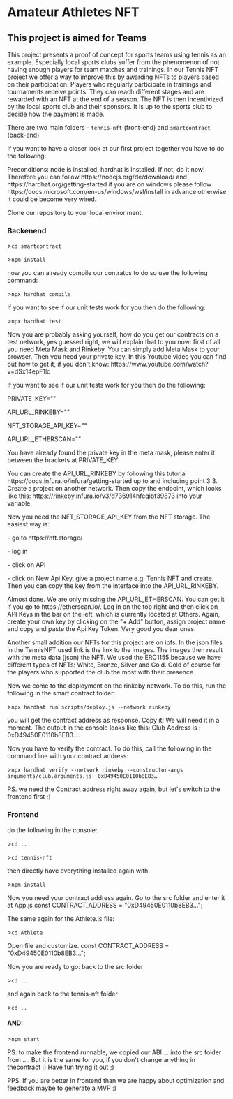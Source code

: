 <html>
<body>
<h1>Amateur Athletes NFT</h1>
<h2>This project is aimed for Teams</h2>
<p>This project presents a proof of concept for sports teams using tennis as an example. Especially local sports clubs suffer from the phenomenon of not having enough players for team matches and trainings. In our Tennis NFT project we offer a way to improve this by awarding NFTs to players based on their participation. Players who regularly participate in trainings and tournaments receive points. They can reach different stages and are rewarded with an NFT at the end of a season. The NFT is then incentivized  by the local sports club and their sponsors. It is up to the sports club to decide how the payment is made.</p>
<p>There are two main folders - <code>tennis-nft</code> (front-end) and <code>smartcontract</code> (back-end) </p>
<p>If you want to have a closer look at our first project together you have to do the following: </p>
<p>Preconditions: node is installed, hardhat is installed. If not, do it now! Therefore you can follow https://nodejs.org/de/download/ and https://hardhat.org/getting-started if you are on windows please follow https://docs.microsoft.com/en-us/windows/wsl/install in advance otherwise it could be become very wired.</p>
<p>Clone our repository to your local environment.</p>

<h3>Backenend</h3>
<p>><code>cd smartcontract</code></p>
<p>><code>npm install</code></p>
<p>now you can already compile our contratcs to do so use the following command:</p>
<p>><code>npx hardhat compile</code></p>
<p>If you want to see if our unit tests work for you then do the following:</p>
<p>><code>npx hardhat test</code></p>
<p>Now you are probably asking yourself, how do you get our contracts on a test network, yes guessed right, we will explain that to you now: 
first of all you need Meta Mask and Rinkeby. You can simply add Meta Mask to your browser. Then you need your private key. In this Youtube video you can find out how to get it, if you don't know:  https://www.youtube.com/watch?v=dSx14epF1lc</p>
<p>If you want to see if our unit tests work for you then do the following:</p>
<p>PRIVATE_KEY=""</p>
<p>API_URL_RINKEBY=""</p>
<p>NFT_STORAGE_API_KEY=""</p>
<p>API_URL_ETHERSCAN=""</p>
<p>You have already found the private key in the meta mask, please enter it between the brackets at PRIVATE_KEY.</p>
<p>You can create the API_URL_RINKEBY by following this tutorial https://docs.infura.io/infura/getting-started  up to and including point 3 3. Create a project on another network. Then copy the endpoint, which looks like this: https://rinkeby.infura.io/v3/d736914hfeqibf39873 into your variable.</p>
<p>Now you need the NFT_STORAGE_API_KEY from the NFT storage. The easiest way is:</p>
<p>- go to https://nft.storage/</p>
<p>- log in</p>
<p>- click on API</p>
<p>- click on New Api Key, give a project name e.g. Tennis NFT and create. Then you can copy the key from the interface into the API_URL_RINKEBY.</p>
<p>Almost done. We are only missing the API_URL_ETHERSCAN. You can get it if you go to https://etherscan.io/. Log in on the top right and then click on API Keys in the bar on the left, which is currently located at Others. Again, create your own key by clicking on the "+ Add" button, assign project name and copy and paste the Api Key Token. Very good you dear ones. </p>
<p>Another small addition our NFTs for this project are on ipfs. In the json files in the TennisNFT used link is the link to the images. The images then result with the meta data (json) the NFT. We used the ERC1155 because we have different types of NFTs: White, Bronze, Silver and Gold. Gold of course for the players who supported the club the most with their presence. </p>
<p>Now we come to the deployment on the rinkeby network. To do this, run the following in the smart contract folder: </p>
<p>><code>npx hardhat run scripts/deploy.js --network rinkeby</code></p>
<p>you will get the contract address as response. Copy it! We will need it in a moment. The output in the console looks like this: 
Club Address is : 0xD49450E0110b8EB3.…</p>
<p>Now you have to verify the contract. To do this, call the following in the command line with your contract address: </p>
<p>><code>npx hardhat verify --network rinkeby --constructor-args arguments/club.arguments.js  0xD49450E0110b8EB3…</code></p>
<p>PS. we need the Contract address right away again, but let's switch to the frontend first ;)</p>
<h3>Frontend</h3>
<p>do the following in the console:</p>
<p>><code>cd ..</code></p>
<p>><code>cd tennis-nft</code></p>
<p>then directly have everything installed again with</p>
<p>><code>npm install</code></p>
<p>Now you need your contract address again. Go to the src folder and enter it at App.js
const CONTRACT_ADDRESS = "0xD49450E0110b8EB3...";</p>
<p>The same again for the Athlete.js file:</p>
<p>><code>cd Athlete</code></p>
<p>Open file and customize.
const CONTRACT_ADDRESS = "0xD49450E0110b8EB3...";</p>
<p>Now you are ready to go: 
back to the src folder</p>
<p>><code>cd .. </code></p>
<p>and again back to the tennis-nft folder</p>
<p>><code>cd .. </code></p>
<h4>AND:</h4>
<p>><code>npm start</code></p>

<p>PS. to make the frontend runnable, we copied our ABI ... into the src folder from .... But it is the same for you, if you don't change anything in thecontract :) Have fun trying it out ;)</p>
<p>PPS. If you are better in frontend than we are happy about optimization and feedback maybe to generate a MVP :) </p>
</body>
</html>